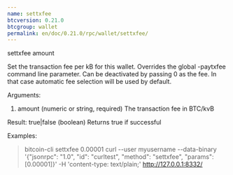 ```yaml
---
name: settxfee
btcversion: 0.21.0
btcgroup: wallet
permalink: en/doc/0.21.0/rpc/wallet/settxfee/
---
```


settxfee amount

Set the transaction fee per kB for this wallet. Overrides the global -paytxfee command line parameter.
Can be deactivated by passing 0 as the fee. In that case automatic fee selection will be used by default.

Arguments:
1. amount    (numeric or string, required) The transaction fee in BTC/kvB

Result:
true|false    (boolean) Returns true if successful

Examples:
> bitcoin-cli settxfee 0.00001
> curl --user myusername --data-binary '{"jsonrpc": "1.0", "id": "curltest", "method": "settxfee", "params": [0.00001]}' -H 'content-type: text/plain;' http://127.0.0.1:8332/


